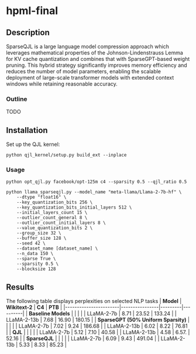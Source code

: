 # hpml-final

## Description
SparseQJL is a large language model compression approach which leverages mathematical properties of the 
Johnson-Lindenstrauss Lemma for KV cache quantization and combines that with SparseGPT-based weight
pruning. This hybrid strategy significantly improves memory efficiency and reduces the number of model parameters, enabling
the scalable deployment of large-scale transformer models with extended context windows while retaining reasonable accuracy.

### Outline
TODO

## Installation
Set up the QJL kernel:
```
python qjl_kernel/setup.py build_ext --inplace
```

### Usage
`python opt_qjl.py facebook/opt-125m c4 --sparsity 0.5 --qjl_ratio 0.5`

```
python llama_sparseqjl.py --model_name "meta-llama/Llama-2-7b-hf" \
    --dtype "float16" \
    --key_quantization_bits 256 \
    --key_quantization_bits_initial_layers 512 \
    --initial_layers_count 15 \
    --outlier_count_general 8 \
    --outlier_count_initial_layers 8 \
    --value_quantization_bits 2 \
    --group_size 32 \
    --buffer_size 128 \
    --seed 42 \
    --dataset_name [dataset_name] \
    --n_data 150 \
    --sparse True \
    --sparsity 0.5 \
    --blocksize 128
```

## Results
The following table displays perplexities on selected NLP tasks
| **Model**             | **Wikitext-2** | **C4**  | **PTB**  |
|-----------------------|----------------|---------|----------|
| **Baseline Models**   |                |         |          |
| LLaMA-2-7b            | 8.71           | 23.52   | 133.24   |
| LLaMA-2-13b           | 7.68           | 16.90   | 180.15   |
| **SparseGPT (50% Uniform Sparsity)** | | | |
| LLaMA-2-7b            | 7.02           | 9.24    | 186.68   |
| LLaMA-2-13b           | 6.02           | 8.22    | 76.81    |
| **QJL**               |                |         |          |
| LLaMA-2-7b            | 5.12           | 7.10    | 40.58    |
| LLaMA-2-13b           | 4.58           | 6.57.   | 52.16    |
| **SparseQJL**         |                |         |          |
| LLaMA-2-7b            | 6.09           | 9.43    | 491.04   |
| LLaMA-2-13b           | 5.33           | 8.33    | 85.23    |
